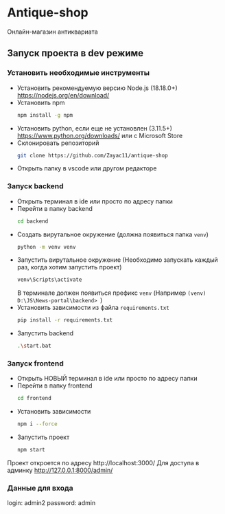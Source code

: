 # Antique-shop
Онлайн-магазин антиквариата

## Запуск проекта в dev режиме

### Установить необходимые инструменты
* Установить рекомендуемую версию Node.js (18.18.0+) https://nodejs.org/en/download/
* Установить npm
    ```bash
    npm install -g npm
    ```
* Установить python, если еще не установлен (3.11.5+) https://www.python.org/downloads/ или с Microsoft Store
* Склонировать репозиторий
    ```bash
    git clone https://github.com/Zayac11/antique-shop
    ```
* Открыть папку в vscode или другом редакторе

### Запуск backend
* Открыть терминал в ide или просто по адресу папки
* Перейти в папку backend
    ```bash
    cd backend
    ```
* Создать вирутальное окружение (должна появиться папка `venv`)
    ```bash
    python -m venv venv
    ```
* Запустить вирутальное окружение (Необходимо запускать каждый раз, когда хотим запустить проект)
    ```bash
    venv\Scripts\activate
    ```
    В терминале должен появиться префикс `venv` (Например `(venv) D:\JS\News-portal\backend> `)
* Установить зависимости из файла `requirements.txt`
    ```bash
    pip install -r requirements.txt
    ```
* Запустить backend
    ```bash
    .\start.bat
    ```
### Запуск frontend
* Открыть НОВЫЙ терминал в ide или просто по адресу папки
* Перейти в папку frontend
    ```bash
    cd frontend
    ```
* Установить зависимости
    ```bash
    npm i --force
    ```
* Запустить проект
    ```bash
    npm start
    ```
Проект откроется по адресу http://localhost:3000/
Для доступа в админку http://127.0.0.1:8000/admin/
### Данные для входа
login: admin2
password: admin
